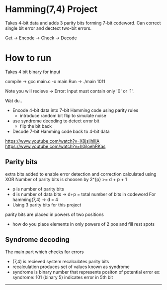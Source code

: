 # Hamming(7,4) Project

Takes 4-bit data and adds 3 parity bits forming 7-bit codeword.
Can correct single bit error and dectect two-bit errors.

Get -> Encode -> Check -> Decode

# How to run
Takes 4 bit binary for input

compile  -> gcc main.c -o main
Run -> ./main 1011

Note you will recieve -> Error: Input must contain only '0' or '1'.

Wat du..
- Encode 4-bit data into 7-bit Hamming code using parity rules
    - introduce random bit flip to simulate noise
- use syndrome decoding to detect error bit
    - flip the bit back
- Decode 7-bit Hamming code back to 4-bit data

https://www.youtube.com/watch?v=X8jsijhllIA
https://www.youtube.com/watch?v=h0jloehRKas



## Parity bits
extra bits added to enable error detection and correction calculated using XOR
Number of parity bits is choosen by 2^{p} >= d + p + 1
- p is number of parity bits
- d is  number of data bits -> d+p = total number of bits in codeword
For hamming(7,4) -> d = 4
- Using 3 parity bits for this project

parity bits are placed in powers of two positions
- how do you place elements in only powers of 2 pos and fill rest spots


## Syndrome decoding
The main part which checks for errors
- (7,4) is recieved system recalculates parity bits
- recalculation produces set of values known as syndrome
- syndrome is binary number that represents positon of potential error
    ex: syndrome: 101 (binary 5) indicates error in 5th bit

---
